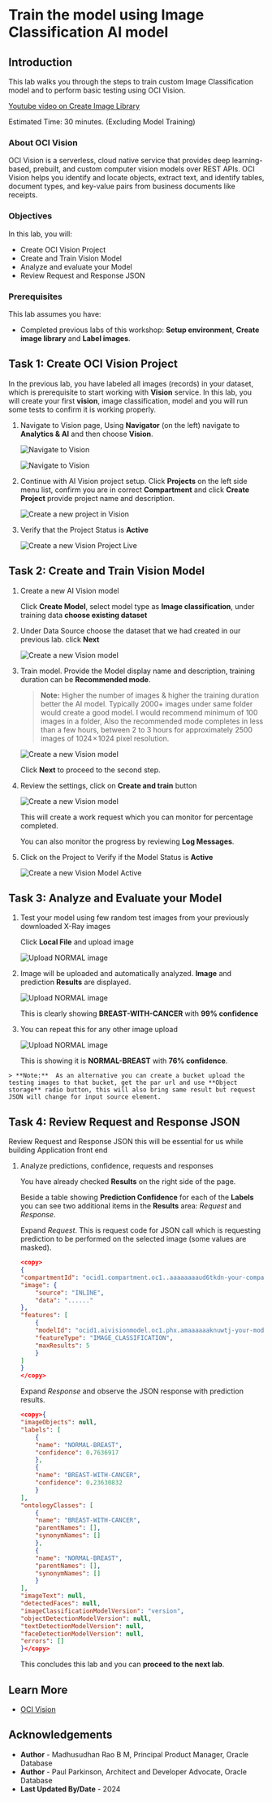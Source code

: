 # Train the model using Image Classification AI model

## Introduction

This lab walks you through the steps to train custom Image Classification model and to perform basic testing using OCI Vision.

[Youtube video on Create Image Library](youtube:Y3xsaFSwRmA:large)

Estimated Time: 30 minutes.  (Excluding Model Training)

### About OCI Vision

OCI Vision is a serverless, cloud native service that provides deep learning-based, prebuilt, and custom computer vision models over REST APIs. OCI Vision helps you identify and locate objects, extract text, and identify tables, document types, and key-value pairs from business documents like receipts.

### Objectives

In this lab, you will:
 
* Create OCI Vision Project
* Create and Train Vision Model
* Analyze and evaluate your Model
* Review Request and Response JSON

### Prerequisites

This lab assumes you have:

* Completed previous labs of this workshop: **Setup environment**, **Create image library** and **Label images**.

## Task 1: Create OCI Vision Project

In the previous lab, you have labeled all images (records) in your dataset, which is prerequisite to start working with **Vision** service. In this lab, you will create your first **vision**, image classification, model and you will run some tests to confirm it is working properly.

   1. Navigate to Vision page, Using **Navigator** (on the left) navigate to **Analytics & AI** and then choose **Vision**.

       ![Navigate to Vision](images/navigate-to-vision.png " ")

       ![Navigate to Vision](images/navigate-to-vision-2.png " ")
 
   2. Continue with AI Vision project setup. Click **Projects** on the left side menu list, confirm you are in correct **Compartment** and click **Create Project** provide project name and description.

       ![Create a new project in Vision](images/create-bc-project.png " ")

   3. Verify that the Project Status is **Active**

       ![Create a new Vision Project Live](images/project-live.png " ")
 
## Task 2: Create and Train Vision Model
 
   1. Create a new AI Vision model
 
       Click **Create Model**, select model type as **Image classification**, under training data **choose existing dataset**

   2. Under Data Source choose the dataset that we had created in our previous lab. click **Next**

       ![Create a new Vision model](images/select-data.png " ")

   3. Train model. Provide the Model display name and description, training duration can be **Recommended mode**. 
    
       > **Note:** Higher the number of images & higher the training duration better the AI model. Typically 2000+ images under same folder would create a good model. I would recommend minimum of 100 images in a folder, Also the recommended mode completes in less than a few hours, between 2 to 3 hours for approximately 2500 images of 1024 × 1024 pixel resolution.  

       ![Create a new Vision model](images/train-model-bc.png " ")

       Click **Next** to proceed to the second step.

   4. Review the settings, click on **Create and train** button

       ![Create a new Vision model](images/review-data.png " ")

       This will create a work request which you can monitor for percentage completed.
    
       You can also monitor the progress by reviewing **Log Messages**.

   5. Click on the Project to Verify if the Model Status is **Active**

       ![Create a new Vision Model Active](images/model-live-active.png " ")
   
## Task 3: Analyze and Evaluate your Model

   1. Test your model using few random test images from your previously downloaded X-Ray images 
 
       Click **Local File** and upload image

       ![Upload NORMAL image](images/bc-review-1.png " ")

   2. Image will be uploaded and automatically analyzed. **Image** and prediction **Results** are displayed.  

        ![Upload NORMAL image](images/bc-review-2.png " ")

       This is clearly showing **BREAST\-WITH\-CANCER** with **99% confidence**
  
   3. You can repeat this for any other image upload 

       ![Upload NORMAL image](images/bc-review-3.png " ")

       This is showing it is **NORMAL\-BREAST** with **76% confidence**.
 
    > **Note:**  As an alternative you can create a bucket upload the testing images to that bucket, get the par url and use **Object storage** radio button, this will also bring same result but request JSON will change for input source element.
 
## Task 4: Review Request and Response JSON

Review Request and Response JSON this will be essential for us while building Application front end

   1. Analyze predictions, confidence, requests and responses

       You have already checked **Results** on the right side of the page. 

       Beside a table showing **Prediction Confidence** for each of the **Labels** you can see two additional items in the **Results** area: *Request* and *Response*.

       Expand *Request*. This is request code for JSON call which is requesting prediction to be performed on the selected image (some values are masked).

       ```json
       <copy>
      {
       "compartmentId": "ocid1.compartment.oc1..aaaaaaaaud6tkdn-your-comparment-ocid-4viqyneyroixcmj54u32q",
       "image": {
           "source": "INLINE",
           "data": "......"
       },
       "features": [
           {
           "modelId": "ocid1.aivisionmodel.oc1.phx.amaaaaaaknuwtj-your-model-id-yaxywphmazehr5ora75wq",
           "featureType": "IMAGE_CLASSIFICATION",
           "maxResults": 5
           }
       ]
       }
      </copy>
       ```

       Expand *Response* and observe the JSON response with prediction results.

       ```json
       <copy>{
       "imageObjects": null,
       "labels": [
           {
           "name": "NORMAL-BREAST",
           "confidence": 0.7636917
           },
           {
           "name": "BREAST-WITH-CANCER",
           "confidence": 0.23630832
           }
       ],
       "ontologyClasses": [
           {
           "name": "BREAST-WITH-CANCER",
           "parentNames": [],
           "synonymNames": []
           },
           {
           "name": "NORMAL-BREAST",
           "parentNames": [],
           "synonymNames": []
           }
       ],
       "imageText": null,
       "detectedFaces": null,
       "imageClassificationModelVersion": "version",
       "objectDetectionModelVersion": null,
       "textDetectionModelVersion": null,
       "faceDetectionModelVersion": null,
       "errors": []
       }</copy>
       ```

       This concludes this lab and you can **proceed to the next lab**.

## Learn More

* [OCI Vision](https://docs.oracle.com/en-us/iaas/vision/vision/using/home.htm)

## Acknowledgements

* **Author** - Madhusudhan Rao B M, Principal Product Manager, Oracle Database
* **Author** - Paul Parkinson, Architect and Developer Advocate, Oracle Database
* **Last Updated By/Date** - 2024